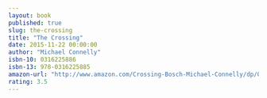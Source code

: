 ```yaml
---
layout: book
published: true
slug: the-crossing
title: "The Crossing"
date: 2015-11-22 00:00:00
author: "Michael Connelly"
isbn-10: 0316225886
isbn-13: 978-0316225885
amazon-url: "http://www.amazon.com/Crossing-Bosch-Michael-Connelly/dp/0316225886/ref=sr_1_1?ie=UTF8&qid=1455482194&sr=8-1&keywords=the+crossing"
rating: 3.5
---
```

